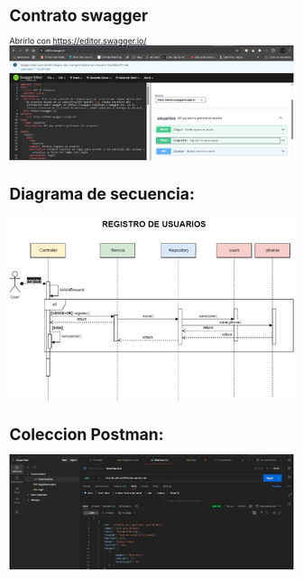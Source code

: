 # Contrato swagger 
Abrirlo con https://editor.swagger.io/ 
![secuencia](swagger.jpg)
# Diagrama de secuencia:  
![secuencia](diagramaRegistro.jpg)

# Coleccion Postman:  
![secuencia](postman.jpg)
